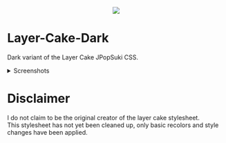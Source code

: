<p align="center">
  <img src="https://i.imgur.com/4fQRgsI.png">
</p> 

# Layer-Cake-Dark
Dark variant of the Layer Cake JPopSuki CSS.

<details>
  <summary>Screenshots</summary>
  
  <p align="center">
    <img src="https://i.imgur.com/yrwPQCK.png">
  </p> 

  <p align="center">
    <img src="https://i.imgur.com/Y12TQmx.png">
  </p>

  <p align="center">
    <img src="https://i.imgur.com/jfIgaYf.png">
  </p>
  
  <p align="center">
    <img src="https://i.imgur.com/z8f2SRb.gif">
  </p>
  
   <p align="center">
    <img src="https://i.imgur.com/EV3JVkL.png">
  </p>
  
  <p align="center">
    <img src="https://i.imgur.com/hkAkG6m.png">
  </p>

</details>


# Disclaimer
I do not claim to be the original creator of the layer cake stylesheet.  
This stylesheet has not yet been cleaned up, only basic recolors and style changes have been applied.
